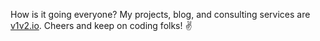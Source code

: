 How is it going everyone?
My projects, blog, and consulting services are [v1v2.io](https://www.v1v2.io).
Cheers and keep on coding folks! ✌️
